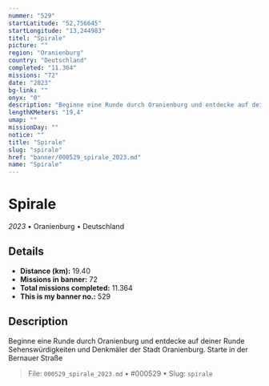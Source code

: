 ```yaml
---
nummer: "529"
startLatitude: "52,756645"
startLongitude: "13,244983"
titel: "Spirale"
picture: ""
region: "Oranienburg"
country: "Deutschland"
completed: "11.364"
missions: "72"
date: "2023"
bg-link: ""
onyx: "0"
description: "Beginne eine Runde durch Oranienburg und entdecke auf deiner Runde Sehenswürdigkeiten und Denkmäler der Stadt Oranienburg. Starte in der Bernauer Straße"
lengthKMeters: "19,4"
umap: ""
missionDay: ""
notice: ""
title: "Spirale"
slug: "spirale"
href: "banner/000529_spirale_2023.md"
name: "Spirale"
---
```

# Spirale

*2023* • Oranienburg • Deutschland





## Details
- **Distance (km):** 19.40
- **Missions in banner:** 72
- **Total missions completed:** 11.364
- **This is my banner no.:** 529



## Description
Beginne eine Runde durch Oranienburg und entdecke auf deiner Runde Sehenswürdigkeiten und Denkmäler der Stadt Oranienburg. Starte in der Bernauer Straße




> File: `000529_spirale_2023.md`
> • #000529
> • Slug: `spirale`
